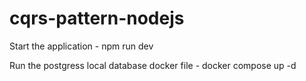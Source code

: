 ﻿# cqrs-pattern-nodejs

 Start the application  - npm run dev

 Run the postgress local database docker file - docker compose up -d
